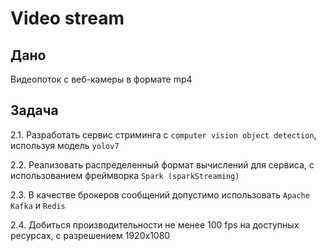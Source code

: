 # Video stream

## Дано

Видеопоток с веб-камеры в формате mp4

## Задача

2.1. Разработать сервис стриминга с `computer vision object detection`, используя модель `yolov7`

2.2. Реализовать распределенный формат вычислений для сервиса, с использованием фреймворка `Spark (sparkStreaming)`

2.3. В качестве брокеров сообщений допустимо использовать `Apache Kafka` и `Redis`

2.4. Добиться производительности не менее 100 fps на доступных ресурсах, с разрешением 1920х1080
